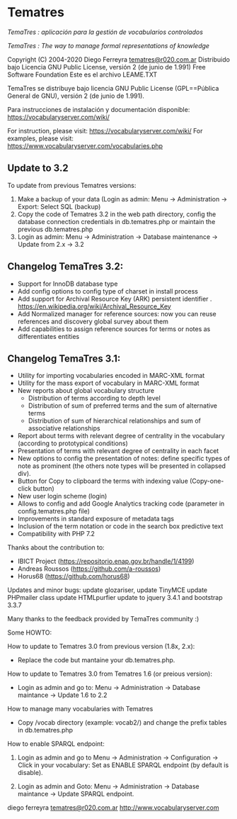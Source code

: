 # Tematres

*TemaTres : aplicación para la gestión de vocabularios controlados*

*TemaTres : The way to manage formal representations of knowledge*

Copyright (C) 2004-2020 Diego Ferreyra tematres@r020.com.ar
Distribuido bajo Licencia GNU Public License, versión 2 (de junio de 1.991) Free Software Foundation
Este es el archivo LEAME.TXT

TemaTres se distribuye bajo licencia GNU Public License (GPL==Pública General de GNU), versión 2 (de junio de 1.991).

Para instrucciones de instalación y documentación disponible: https://vocabularyserver.com/wiki/

For instruction, please visit: https://vocabularyserver.com/wiki/
For examples, please visit: https://www.vocabularyserver.com/vocabularies.php


## Update to 3.2
To update from previous Tematres versions:
1. Make a backup of your data (Login as admin: Menu -> Administration -> Export: Select SQL (backup)
2. Copy the code of Tematres 3.2 in the web path directory, config the database connection credentials in db.tematres.php or maintain the previous db.tematres.php
3. Login as admin: Menu -> Administration -> Database maintenance -> Update from 2.x -> 3.2


## Changelog TemaTres 3.2:
- Support for InnoDB database type
- Add config options to config type of charset in install process
- Add support for Archival Resource Key (ARK)  persistent identifier . https://en.wikipedia.org/wiki/Archival_Resource_Key
- Add Normalized manager for reference sources: now you can reuse references and discovery global survey about them
- Add capabilities to assign reference sources for terms or notes as differentiates entities




## Changelog TemaTres 3.1:
- Utility for importing vocabularies encoded in MARC-XML format
- Utility for the mass export of vocabulary in MARC-XML format
- New reports about global vocabulary structure
	- Distribution of terms according to depth level
	- Distribution of sum of preferred terms and the sum of alternative terms
	- Distribution of sum of hierarchical relationships and sum of associative relationships
- Report about terms with relevant degree of centrality in the vocabulary (according to prototypical conditions)
- Presentation of terms with relevant degree of centrality in each facet
- New options to config the presentation of notes: define specific types of note as prominent (the others note types will be presented in collapsed div). 
- Button for Copy to clipboard the terms with indexing value (Copy-one-click button)
- New user login scheme (login)
- Allows to config and add Google Analytics tracking code (parameter in config.tematres.php file)
- Improvements in standard exposure of metadata tags
- Inclusion of the term notation or code in the search box predictive text
- Compatibility with PHP 7.2

Thanks about the contribution to:
-  IBICT Project (https://repositorio.enap.gov.br/handle/1/4199) 
- Andreas Roussos (https://github.com/a-roussos)
- Horus68 (https://github.com/horus68)


Updates and minor bugs:
    update glozariser, 
    update TinyMCE
    update PHPmailer class
    update HTMLpurfier
    update to jquery 3.4.1 and bootstrap 3.3.7
    
    

Many thanks to the feedback provided by TemaTres community :)

Some HOWTO:

How to update to Tematres 3.0 from previous version (1.8x, 2.x):
- Replace the code but mantaine your db.tematres.php.

How to update to Tematres 3.0 from Tematres 1.6 (or preious version):
- Login as admin and go to: Menu -> Administration -> Database maintance -> Update 1.6 to 2.2

How to manage many vocabularies with Tematres
- Copy /vocab directory (example: vocab2/) and change the prefix tables in db.tematres.php

How to enable SPARQL endpoint:
1) Login as admin and go to Menu -> Administration -> Configuration -> Click in your vocabulary: Set as ENABLE SPARQL endpoint (by default is disable).

2) Login as admin and Goto: Menu -> Administration -> Database maintance -> Update SPARQL endpoint.


diego ferreyra
tematres@r020.com.ar
http://www.vocabularyserver.com


